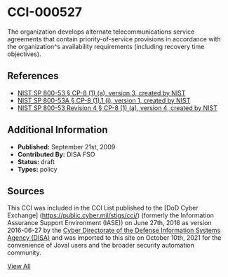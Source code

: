 # CCI-000527

The organization develops alternate telecommunications service agreements that contain priority-of-service provisions in accordance with the organization^s availability requirements (including recovery time objectives).

## References ##

* [NIST SP 800-53 § CP-8 (1) (a), version 3, created by NIST](http://csrc.nist.gov/publications/PubsSPs.html)
* [NIST SP 800-53A § CP-8 (1).1 (i), version 1, created by NIST](http://csrc.nist.gov/publications/PubsSPs.html)
* [NIST SP 800-53 Revision 4 § CP-8 (1) (a), version 4, created by NIST](http://csrc.nist.gov/publications/PubsSPs.html)


## Additional Information ##

* **Published:** September 21st, 2009
* **Contributed By:** DISA FSO
* **Status:** draft
* **Types:** policy

## Sources ##

This CCI was included in the CCI List published to the [DoD Cyber Exchange]
(https://public.cyber.mil/stigs/cci/) (formerly the Information Assurance Support Environment
(IASE)) on June 27th, 2016 as version 2016-06-27 by the [Cyber Directorate of the Defense 
Information Systems Agency (DISA)](https://public.cyber.mil/about-cyber/) and was imported to 
this site on October 10th, 2021 for the convenience of Joval users and the broader security automation community.

[View All](../README.md)
